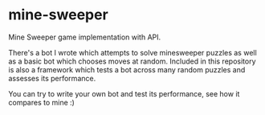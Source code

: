 # mine-sweeper
Mine Sweeper game implementation with API.

There's a bot I wrote which attempts to solve minesweeper puzzles as well as a basic bot which chooses moves at random.
Included in this repository is also a framework which tests a bot across many random puzzles and assesses its performance.

You can try to write your own bot and test its performance, see how it compares to mine :)